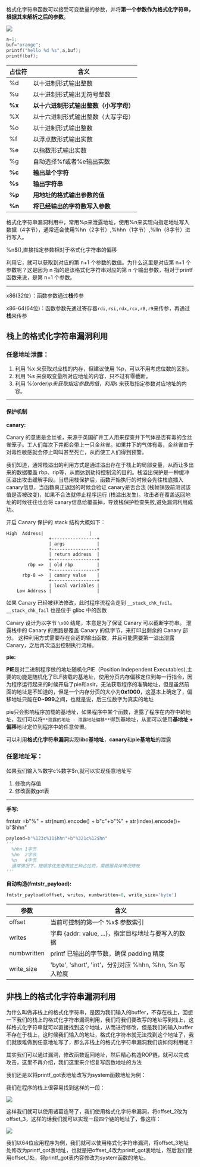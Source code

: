 格式化字符串函数可以接受可变数量的参数，并将**第一个参数作为格式化字符串，根据其来解析之后的参数**。

![](https://cdn.nlark.com/yuque/0/2025/png/49997581/1753813146976-6971ef40-c856-4f82-b0ce-680278ed4f19.png)

```c
a=1;
buf="orange";
printf("hello %d %s",a,buf);
printf(buf);
```



| 占位符  | 含义 |
| --- | --- |
| %d  | 以十进制形式输出整数 |
| %u | 以十进制形式输出无符号整数 |
| **%x** | **以十六进制形式输出整数（小写字母）** |
| %X | 以十六进制形式输出整数（大写字母） |
| %o |  以十进制形式输出整数 |
| %f | 以浮点数形式输出实数 |
| %e  | 以指数形式输出实数 |
| %g  | 自动选择%f或者%e输出实数 |
| **%c** | **输出单个字符** |
| **%s** | **输出字符串** |
| **%p** | **用地址的格式输出参数的值** |
| **%n** | **将已经输出的字符数写入参数** |


格式化字符串漏洞利用中，常用%p来泄露地址，使用%n来实现向指定地址写入数据（4字节），通常还会使用%hn（2字节）,%hhn（1字节）,%lln（8字节）进行写入。

%n$(),直接指定参数相对于格式化字符串的偏移

利用它，就可以获取到对应的第 n+1 个参数的数值。为什么这里是对应第 n+1 个参数呢？这是因为 n 指的是该格式化字符串对应的第 n 个输出参数，相对于printf函数来说，是第 n+1 个参数。

---

x86(32位）：函数参数通过**栈**传参

x86-64(64位)：函数参数先通过寄存器`rdi,rsi,rdx,rcx,r8,r9`来传参，再通过**栈**来传参

## 栈上的格式化字符串漏洞利用
### 任意地址泄露：
1. 利用 %x 来获取对应栈的内存，但建议使用 %p，可以不用考虑位数的区别。
2. 利用 %s 来获取变量所对应地址的内容，只不过有零截断。
3. 利用 %(order)$p 来获取指定参数的值，利用 %(order)$s 来获取指定参数对应地址的内容。

---

#### 保护机制
**canary:**

Canary 的意思是金丝雀，来源于英国矿井工人用来探查井下气体是否有毒的金丝雀笼子。工人们每次下井都会带上一只金丝雀。如果井下的气体有毒，金丝雀由于对毒性敏感就会停止鸣叫甚至死亡，从而使工人们得到预警。

我们知道，通常栈溢出的利用方式是通过溢出存在于栈上的局部变量，从而让多出来的数据覆盖 rbp、rip等，从而达到劫持控制流的目的。栈溢出保护是一种缓冲区溢出攻击缓解手段。当启用栈保护后，函数开始执行的时候会先往栈底插入 canary信息，当函数真正返回的时候会验证 canary是否合法 (栈帧销毁前测试该值是否被改变)，如果不合法就停止程序运行 (栈溢出发生)。攻击者在覆盖返回地址的时候往往也会将 canary信息给覆盖掉，导致栈保护检查失败,避免漏洞利用成功。

开启 Canary 保护的 stack 结构大概如下：

```plain
High  Address|                 |
                +-----------------+
                | args            |
                +-----------------+
                | return address  |
                +-----------------+
        rbp =>  | old rbp         |
                +-----------------+
      rbp-8 =>  | canary value    |
                +-----------------+
                | local variables |
    Low Address |                 |
```

如果 Canary 已经被非法修改，此时程序流程会走到 `__stack_chk_fail`。`__stack_chk_fail` 也是位于 glibc 中的函数

Canary 设计为以字节 `\x00` 结尾，本意是为了保证 Canary 可以截断字符串。 泄露栈中的 Canary 的思路是覆盖 Canary 的低字节，来打印出剩余的 Canary 部分。 这种利用方式需要存在合适的输出函数，并且可能需要第一溢出泄露 Canary，之后再次溢出控制执行流程。

**pie:**

**PIE**是对二进制程序做的地址随机化PIE（Position Independent Executables),主要的功能是随机化了ELF装载的基地址，使用分页内存偏移定位到每一行指令，因为程序运行起来的时候开启了pie和aslr，无法获取程序的准确地址，但是虽然前面的地址是不知道的，但是一个内存分页的大小为**0x1000**，这基本上确定了，偏移地址只能在**0~999**之间，也就是说，后三位数字为真实的地址

pie只会影响程序加载的基地址，如果程序中某个函数，泄露了程序在内存中的地址，我们可以将`**泄露的地址 - 泄露地址偏移**`得到基地址，从而可以使用**基地址 + 偏移**地址定位到程序中的任意位置。

可以利用**格式化字符串漏洞**实现**libc基地址**，**canary**和**pie基地址**的泄露

### 任意地址写：
如果我们输入%数字c%数字$n,就可以实现任意地址写

1. 修改内存值
2. 修改函数got表

---

**手写:**

fmtstr =b"%" + str(num).encode() + b"c"+b"%" + str(index).encode()+ b"$hhn"

```python
payload=b"%123c%11$hhn"+b"%321c%12$hn"
'''
  %hhn 1字节     
  %hn  2字节
  %n   4字节
  通常情况下，按顺序优先使用这三种占位符，需根据具体情况修改
'''
```

**自动构造(fmtstr_payload):**

```python
fmtstr_payload(offset, writes, numbwritten=0, write_size='byte')
```

| 参数 | 含义 |
| --- | --- |
| offset | 当前可控制的第一个 %x$ 参数索引 |
| writes |  字典 {addr: value, ...}，指定目标地址与要写入的数据 |
| numbwritten  | printf 已输出的字节数，确保 padding 精度 |
| write_size | 'byte', 'short', 'int'，分别对应 %hhn, %hn, %n 写入粒度  |


## 非栈上的格式化字符串漏洞利用
为什么叫做非栈上的格式化字符串，是因为我们输入的buffer，不存在栈上，回想一下我们的栈上的格式化字符串漏洞利用，我们将我们要改写的地址写到栈上，这样格式化字符串就可以直接找到这个地址，从而进行修改，但是我们的输入buffer不存在于栈上，这时候我们输入的地址，格式化字符串就无法找到这个地址了，我们就很难做到任意地址写了，那么非栈上的格式化字符串漏洞我们该如何利用呢？

其实我们可以通过漏洞，修改函数返回地址，然后精心构造ROP链，就可以完成攻击，这里不再介绍，我们这里来介绍复写函数地址的方法

我们还是以将printf_got表地址改写为system函数地址为例：

我们在程序的栈上很容易找到这样的一段：

![](https://cdn.nlark.com/yuque/0/2025/png/49997581/1753813147117-2915f36f-94ce-4ad6-8d79-c926974ba5f6.png)

这样我们就可以使用诸葛连弩了，我们使用格式化字符串漏洞，将offset_2改为offset_3，这样的话我们就可以实现一段四个链的地址了，像这样：

![](https://cdn.nlark.com/yuque/0/2025/png/49997581/1753813147073-b10b3b15-06e5-43ac-a995-c1c46efc6e81.png)

我们以64位应用程序为例，我们就可以使用格式化字符串漏洞，将offset_3地址处修改为printf_got表地址，也就是把offset_4改为printf_got表地址，然后我们使用offset_1处，将printf_got表内容修改为system函数的地址。

